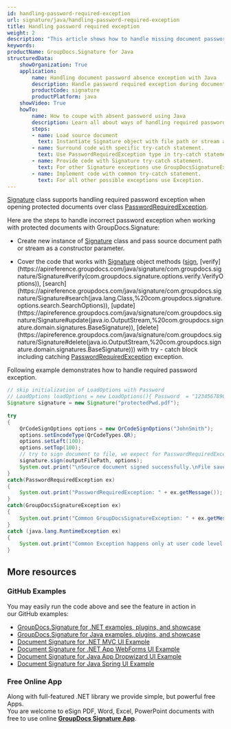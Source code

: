 ```yaml
---
id: handling-password-required-exception
url: signature/java/handling-password-required-exception
title: Handling password required exception
weight: 2
description: "This article shows how to handle missing document password exception with GroupDocs.Signature API."
keywords: 
productName: GroupDocs.Signature for Java
structuredData:
    showOrganization: True
    application:    
        name: Handling document password absence exception with Java    
        description: Handle password required exception during document processing with Java language by GroupDocs.Signature for Java APIs
        productCode: signature
        productPlatform: java 
    showVideo: True
    howTo:
        name: How to coupe with absent password using Java 
        description: Learn all about ways of handling required password exceptions using Java
        steps:
        - name: Load source document
          text: Instantiate Signature object with file path or stream as a constructor parameter will load the document. 
        - name: Surround code with specific try-catch statement. 
          text: Use PasswordRequiredException type in try-catch statement to handle with required password exception.
        - name: Provide code with Signature try-catch statement. 
          text: For other Signature exceptions use GroupDocsSignatureException.
        - name: Implement code with common try-catch statement. 
          text: For all other possible exceptions use Exception.
---
```

[Signature](https://apireference.groupdocs.com/java/signature/com.groupdocs.signature/Signature) class supports handling required password exception when opening protected documents over class [PasswordRequiredException](https://apireference.groupdocs.com/java/signature/com.groupdocs.signature.exception/PasswordRequiredException).

Here are the steps to handle incorrect password exception when working with protected documents with GroupDocs.Signature:

*   Create new instance of [Signature](https://apireference.groupdocs.com/java/signature/com.groupdocs.signature/Signature) class and pass source document path or stream as a constructor parameter.
    
*   Cover the code that works with [Signature](https://apireference.groupdocs.com/java/signature/com.groupdocs.signature/Signature) object methods ([sign](https://apireference.groupdocs.com/java/signature/com.groupdocs.signature/Signature#sign(java.io.OutputStream,%20com.groupdocs.signature.options.sign.SignOptions)), [verify](https://apireference.groupdocs.com/java/signature/com.groupdocs.signature/Signature#verify(com.groupdocs.signature.options.verify.VerifyOptions)), [search](https://apireference.groupdocs.com/java/signature/com.groupdocs.signature/Signature#search(java.lang.Class,%20com.groupdocs.signature.options.search.SearchOptions)), [update](https://apireference.groupdocs.com/java/signature/com.groupdocs.signature/Signature#update(java.io.OutputStream,%20com.groupdocs.signature.domain.signatures.BaseSignature)), [delete](https://apireference.groupdocs.com/java/signature/com.groupdocs.signature/Signature#delete(java.io.OutputStream,%20com.groupdocs.signature.domain.signatures.BaseSignature))) with try - catch block including catching [PasswordRequiredException](https://apireference.groupdocs.com/java/signature/com.groupdocs.signature.exception/PasswordRequiredException) exception.

Following example demonstrates how to handle required password exception.

```java
// skip initialization of LoadOptions with Password
// LoadOptions loadOptions = new LoadOptions(){ Password  = "1234567890" }    
Signature signature = new Signature("protectedPwd.pdf");
 
try
{
    QrCodeSignOptions options = new QrCodeSignOptions("JohnSmith");
    options.setEncodeType(QrCodeTypes.QR);
    options.setLeft(100);
    options.setTop(100);
    // try to sign document to file, we expect for PasswordRequiredException
    signature.sign(outputFilePath, options);
    System.out.print("\nSource document signed successfully.\nFile saved at " + outputFilePath);
}
catch(PasswordRequiredException ex)
{
    System.out.print("PasswordRequiredException: " + ex.getMessage());
}
catch(GroupDocsSignatureException ex)
{
    System.out.print("Common GroupDocsSignatureException: " + ex.getMessage());
}
catch (java.lang.RuntimeException ex)
{
    System.out.print("Common Exception happens only at user code level: " + ex.getMessage());
}
```

## More resources

### GitHub Examples 

You may easily run the code above and see the feature in action in our GitHub examples:

*   [GroupDocs.Signature for .NET examples, plugins, and showcase](https://github.com/groupdocs-signature/GroupDocs.Signature-for-.NET)    
*   [GroupDocs.Signature for Java examples, plugins, and showcase](https://github.com/groupdocs-signature/GroupDocs.Signature-for-Java)    
*   [Document Signature for .NET MVC UI Example](https://github.com/groupdocs-signature/GroupDocs.Signature-for-.NET-MVC)    
*   [Document Signature for .NET App WebForms UI Example](https://github.com/groupdocs-signature/GroupDocs.Signature-for-.NET-WebForms)    
*   [Document Signature for Java App Dropwizard UI Example](https://github.com/groupdocs-signature/GroupDocs.Signature-for-Java-Dropwizard)   
*   [Document Signature for Java Spring UI Example](https://github.com/groupdocs-signature/GroupDocs.Signature-for-Java-Spring)
    

### Free Online App 

Along with full-featured .NET library we provide simple, but powerful free Apps.  
You are welcome to eSign PDF, Word, Excel, PowerPoint documents with free to use online **[GroupDocs Signature App](https://products.groupdocs.app/signature)**.
